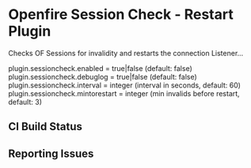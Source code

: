 # Openfire Session Check - Restart Plugin

Checks OF Sessions for invalidity and restarts the connection Listener...

plugin.sessioncheck.enabled = true|false (default: false)
plugin.sessioncheck.debuglog = true|false (default: false)
plugin.sessioncheck.interval = integer (interval in seconds, default: 60)
plugin.sessioncheck.mintorestart = integer (min invalids before restart, default: 3)

## CI Build Status


## Reporting Issues


